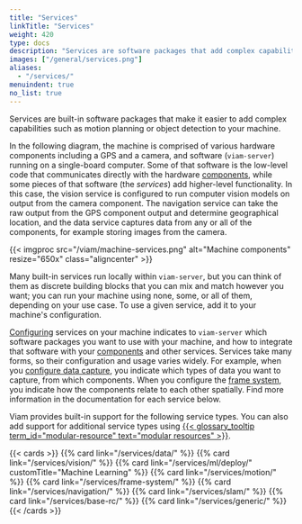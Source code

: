 ```yaml
---
title: "Services"
linkTitle: "Services"
weight: 420
type: docs
description: "Services are software packages that add complex capabilities such as motion planning or object detection to your machine."
images: ["/general/services.png"]
aliases:
  - "/services/"
menuindent: true
no_list: true
---
```


Services are built-in software packages that make it easier to add complex capabilities such as motion planning or object detection to your machine.

In the following diagram, the machine is comprised of various hardware components including a GPS and a camera, and software (`viam-server`) running on a single-board computer.
Some of that software is the low-level code that communicates directly with the hardware [components](/components/), while some pieces of that software (the _services_) add higher-level functionality.
In this case, the vision service is configured to run computer vision models on output from the camera component.
The navigation service can take the raw output from the GPS component output and determine geographical location, and the data service captures data from any or all of the components, for example storing images from the camera.

{{< imgproc src="/viam/machine-services.png" alt="Machine components" resize="650x" class="aligncenter" >}}
<br>

Many built-in services run locally within `viam-server`, but you can think of them as discrete building blocks that you can mix and match however you want; you can run your machine using none, some, or all of them, depending on your use case.
To use a given service, add it to your machine's configuration.

[Configuring](/configure/#services) services on your machine indicates to `viam-server` which software packages you want to use with your machine, and how to integrate that software with your [components](/components/) and other services.
Services take many forms, so their configuration and usage varies widely.
For example, when you [configure data capture](/services/data/capture/), you indicate which types of data you want to capture, from which components.
When you configure the [frame system](/services/frame-system/), you indicate how the components relate to each other spatially.
Find more information in the documentation for each service below.

Viam provides built-in support for the following service types.
You can also add support for additional service types using [{{< glossary_tooltip term_id="modular-resource" text="modular resources" >}}](/registry/).

{{< cards >}}
{{% card link="/services/data/" %}}
{{% card link="/services/vision/" %}}
{{% card link="/services/ml/deploy/" customTitle="Machine Learning" %}}
{{% card link="/services/motion/" %}}
{{% card link="/services/frame-system/" %}}
{{% card link="/services/navigation/" %}}
{{% card link="/services/slam/" %}}
{{% card link="/services/base-rc/" %}}
{{% card link="/services/generic/" %}}
{{< /cards >}}
